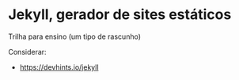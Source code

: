 # Jekyll, gerador de sites estáticos

Trilha para ensino (um tipo de rascunho)

Considerar:
- https://devhints.io/jekyll
